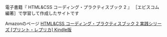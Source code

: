 電子書籍『 HTML&amp;CSS コーディング・プラクティスブック 2 』 ［エビスコム編著］で学習して作成したサイトです

Amazonのページ
[HTML&CSS コーディング・プラクティスブック 2 実践シリーズ [プリント・レプリカ] Kindle版](https://www.amazon.co.jp/HTML-CSS-%E3%82%B3%E3%83%BC%E3%83%87%E3%82%A3%E3%83%B3%E3%82%B0%E3%83%BB%E3%83%97%E3%83%A9%E3%82%AF%E3%83%86%E3%82%A3%E3%82%B9%E3%83%96%E3%83%83%E3%82%AF-2-%E5%AE%9F%E8%B7%B5%E3%82%B7%E3%83%AA%E3%83%BC%E3%82%BA-ebook/dp/B083WB1VYC)
